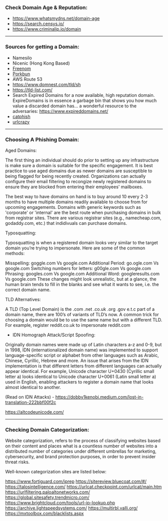 
### Check Domain Age & Reputation: 

* https://www.whatsmydns.net/domain-age
* https://search.censys.io/
* https://www.criminalip.io/domain


***

### Sources for getting a Domain:

* Namesilo
* Nicenic (Hong Kong Based)
* [Freenom](https://www.freenom.com/en/index.html?lang=en)
* [Porkbun](https://porkbun.com/)
* AWS Route 53
* https://www.domnest.com/tld/sh
* https://tld-list.com/
* Search Expired Domains for a now available, high reputation domain. ExpireDomains is in essence a garbage bin that shows you how much value a discarded domain has... a wonderful resource to the adversaries: 
https://www.expireddomains.net/
* [catphish](https://github.com/ring0lab/catphish)
* [urlcrazy](https://github.com/urbanadventurer/urlcrazy)

***

### Choosing A Phishing Domain:

Aged Domains:

The first thing an individual should do prior to setting up any infrastructure is make sure a domain is suitable for the specific engagement. It is best practice to use aged domains due as newer domains are susceptible to being flagged for being recently created. Organizations can actually configure their email filtering to recongize newly registered domains to ensure they are blocked from entering their employees' mailboxes.

The best way to have domains on hand is to buy around 10 every 2-3 months to have multiple domains readily available to choose from for upcoming engagements. Domains with generic keywords such as 'corporate' or 'internal' are the best route when purchasing domains in bulk from registrar sites. There are various registrar sites (e.g., namecheap.com, godaddy.com, etc.) that indidivuals can purchase domains.

Typosquatting:

Typosquatting is when a registered domain looks very similar to the target domain you’re trying to impersonate. Here are some of the common methods:

Misspelling: goggle.com Vs google.com
Additional Period: go.ogle.com Vs google.com
Switching numbers for letters: g00gle.com Vs google.com
Phrasing: googles.com Vs google.com
Additional Word: googleresults.com Vs google.com
These changes might look unrealistic, but at a glance, the human brain tends to fill in the blanks and see what it wants to see, i.e. the correct domain name.

TLD Alternatives:

A TLD (Top Level Domain) is the .com .net .co.uk .org .gov e.t.c part of a domain name, there are 100’s of variants of TLD’s now. A common trick for choosing a domain would be to use the same name but with a different TLD. For example, register reddit.co.uk to impersonate reddit.com

* IDN Homograph Attack/Script Spoofing:

Originally domain names were made up of Latin characters a-z and 0-9, but in 1998, IDN (internationalized domain name) was implemented to support language-specific script or alphabet from other languages such as Arabic, Chinese, Cyrillic, Hebrew and more. An issue that arises from the IDN implementation is that different letters from different languages can actually appear identical. For example, Unicode character U+0430 (Cyrillic small letter a) looks identical to Unicode character U+0061 (Latin small letter a) used in English, enabling attackers to register a domain name that looks almost identical to another.

(Read on IDN Attacks) - https://dobby1kenobi.medium.com/lost-in-translation-222bbf00f2c

https://altcodeunicode.com/

***

### Checking Domain Categorization: 

Website categorization, refers to the process of classifying websites based on their content and places what is a countless number of websites into a distributed number of categories under different umbrellas for marketing, cybersecurity, and brand protection purposes, in order to prevent insider threat risks.

Well-known categorization sites are listed below:

https://www.fortiguard.com/iprep
https://sitereview.bluecoat.com/#/
https://talosintelligence.com/
https://urlcat.checkpoint.com/urlcat/main.htm
https://urlfiltering.paloaltonetworks.com/
https://global.sitesafety.trendmicro.com/
https://www.brightcloud.com/tools/url-ip-lookup.php
https://archive.lightspeedsystems.com/
https://multirbl.valli.org/
https://mxtoolbox.com/blacklists.aspx

